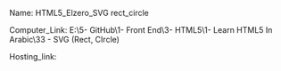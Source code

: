 
Name: HTML5_Elzero_SVG rect_circle

Computer_Link: E:\5- GitHub\1- Front End\3- HTML5\1- Learn HTML5 In Arabic\33 - SVG (Rect, CIrcle)

Hosting_link:

